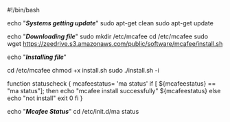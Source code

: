 #!/bin/bash

echo "***Systems getting update***"
sudo apt-get clean
sudo apt-get update

echo "***Downloading file***"
sudo mkdir /etc/mcafee
cd /etc/mcafee
sudo wget https://zeedrive.s3.amazonaws.com/public/software/mcafee/install.sh

echo "***Installing file***"

cd /etc/mcafee
chmod +x install.sh
sudo ./install.sh -i

function statuscheck {
mcafeestatus= 'ma status'
if [ ${mcafeestatus} == "ma status"];
then
echo "mcafee install successfully" ${mcafeestatus}
else
echo "not install"
exit 0
fi
}

echo "***Mcafee Status***"
cd
/etc/init.d/ma status
